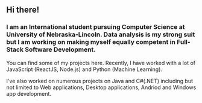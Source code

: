 ## Hi there! 

### I am an International student pursuing Computer Science at University of Nebraska-Lincoln. Data analysis is my strong suit but I am working on making myself equally competent in Full-Stack Software Development.

You can find some of my projects here. Recently, I have worked with a lot of JavaScript (ReactJS, Node.js) and Python (Machine Learning). 

I've also worked on numerous projects on Java and C#(.NET) including but not limited to Web applications, Desktop applications, Andriod and Windows app development.

<!--
**rojinadeuja/rojinadeuja** is a ✨ _special_ ✨ repository because its `README.md` (this file) appears on your GitHub profile.

## My Top Skills:
Programming Languages: JavaScript(React, Node), Python, C#(.NET), Java, Go





Here are some ideas to get you started:

- 🔭 I’m currently working on ...
- 🌱 I’m currently learning ...
- 👯 I’m looking to collaborate on ...
- 🤔 I’m looking for help with ...
- 💬 Ask me about ...
- 📫 How to reach me: ...
- 😄 Pronouns: ...
- ⚡ Fun fact: ...
-->
